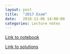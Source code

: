 ```yaml
---
layout: post
title:  "2017 Exam"
date:   2018-12-06 14:00:00
categories: Lecture notes
---
```


[Link to notebook](https://notebooks.azure.com/nbarral/libraries/introprog-exam2017)

[Link to solutions](https://notebooks.azure.com/nbarral/libraries/introprog-exam2017sol)

